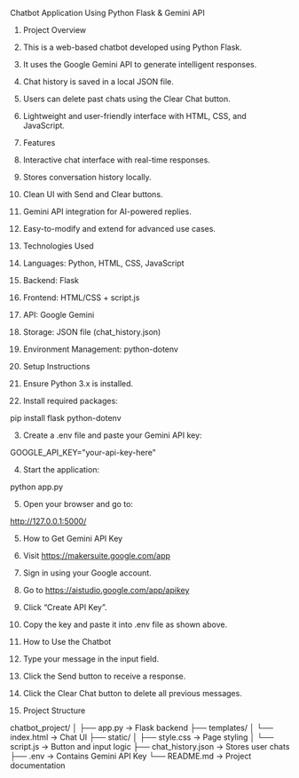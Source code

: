 
Chatbot Application Using Python Flask & Gemini API



1. Project Overview

1. This is a web-based chatbot developed using Python Flask.


2. It uses the Google Gemini API to generate intelligent responses.


3. Chat history is saved in a local JSON file.


4. Users can delete past chats using the Clear Chat button.


5. Lightweight and user-friendly interface with HTML, CSS, and JavaScript.



2. Features

1. Interactive chat interface with real-time responses.


2. Stores conversation history locally.


3. Clean UI with Send and Clear buttons.


4. Gemini API integration for AI-powered replies.


5. Easy-to-modify and extend for advanced use cases.



3. Technologies Used

1. Languages: Python, HTML, CSS, JavaScript


2. Backend: Flask


3. Frontend: HTML/CSS + script.js


4. API: Google Gemini


5. Storage: JSON file (chat_history.json)


6. Environment Management: python-dotenv


4. Setup Instructions

1. Ensure Python 3.x is installed.


2. Install required packages:

pip install flask python-dotenv


3. Create a .env file and paste your Gemini API key:

GOOGLE_API_KEY="your-api-key-here"


4. Start the application:

python app.py


5. Open your browser and go to:

http://127.0.0.1:5000/




5. How to Get Gemini API Key

1. Visit https://makersuite.google.com/app


2. Sign in using your Google account.


3. Go to https://aistudio.google.com/app/apikey


4. Click “Create API Key”.


5. Copy the key and paste it into .env file as shown above.

6. How to Use the Chatbot

1. Type your message in the input field.


2. Click the Send button to receive a response.


3. Click the Clear Chat button to delete all previous messages.



7. Project Structure

chatbot_project/
│
├── app.py                → Flask backend
├── templates/
│   └── index.html        → Chat UI
├── static/
│   ├── style.css         → Page styling
│   └── script.js         → Button and input logic
├── chat_history.json     → Stores user chats
├── .env                  → Contains Gemini API Key
└── README.md             → Project documentation



